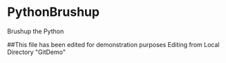# PythonBrushup
Brushup the Python

##This file has been edited for demonstration purposes
Editing from Local Directory "GitDemo"